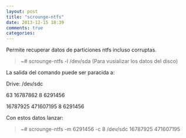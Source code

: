 ```yaml
---
layout: post
title: "scrounge-ntfs"
date: 2013-12-15 18:39
comments: true
categories: 
---
```

Permite recuperar datos de particiones ntfs incluso corruptas.

>~# scrounge-ntfs -l /dev/sda  (Para vusializar los datos del disco)

La salida del comando puede ser paracida a:

Drive: /dev/sdc

63              16787862        8               6291456

16787925        471607195       8               6291456

Con estos datos lanzar:

>~# scrounge-ntfs -m 6291456 -c 8 /dev/sdc 16787925 471607195

